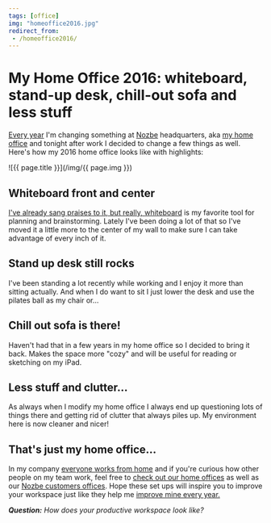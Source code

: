 ```yaml
---
tags: [office]
img: "homeoffice2016.jpg"
redirect_from:
 - /homeoffice2016/
---
```


# My Home Office 2016: whiteboard, stand-up desk, chill-out sofa and less stuff

[Every year][o] I'm changing something at [Nozbe][n] headquarters, aka [my home office][o] and tonight after work I decided to change a few things as well. Here's how my 2016 home office looks like with highlights:

<!--More-->

![{{ page.title }}](/img/{{ page.img }})

## Whiteboard front and center

[I've already sang praises to it, but really, whiteboard](/whiteboard) is my favorite tool for planning and brainstorming. Lately I've been doing a lot of that so I've moved it a little more to the center of my wall to make sure I can take advantage of every inch of it. 

## Stand up desk still rocks

I've been standing a lot recently while working and I enjoy it more than sitting actually. And when I do want to sit I just lower the desk and use the pilates ball as my chair or...

## Chill out sofa is there!

Haven't had that in a few years in my home office so I decided to bring it back. Makes the space more "cozy" and will be useful for reading or sketching on my iPad.

## Less stuff and clutter...

As always when I modify my home office I always end up questioning lots of things there and getting rid of clutter that always piles up. My environment here is now cleaner and nicer!

## That's just my home office...

In my company [everyone works from home](/teleworking) and if you're curious how other people on my team work, feel free to [check out our home offices][oo] as well as our [Nozbe customers offices][oc]. Hope these set ups will inspire you to improve your workspace just like they help me [improve mine every year.][o] 

***Question:*** *How does your productive workspace look like?*

[o]: /office
[oo]: https://nozbe.com/blog/nozbeoffice-team
[oc]: https://nozbe.com/blog/nozbeoffice-summary/
[tp]: http://thepodcast.fm
[i]: http://iMagazine.pl
[d]: http://db.tt/kD7Liux
[e]: /how-i-use-evernote
[p]: /passion
[n]: https://michael.gratis/nozbe
[io]: https://michael.gratis/ipadonly/
[pm]: http://productivemag.com/
[s]: /show
[t]: http://twitter.com/MSliwinski